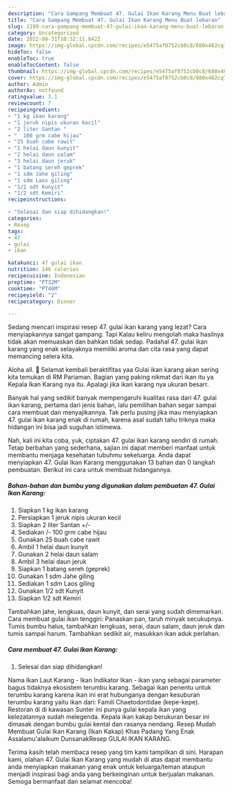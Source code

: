 ```yaml
---
description: "Cara Gampang Membuat 47. Gulai Ikan Karang Menu Buat lebaran"
title: "Cara Gampang Membuat 47. Gulai Ikan Karang Menu Buat lebaran"
slug: 1199-cara-gampang-membuat-47-gulai-ikan-karang-menu-buat-lebaran
category: Uncategorized
date: 2022-08-31T10:32:11.842Z
image: https://img-global.cpcdn.com/recipes/e5475af0752cb0c8/680x482cq70/47-gulai-ikan-karang-foto-resep-utama.jpg
hideToc: false
enableToc: true
enableTocContent: false
thumbnail: https://img-global.cpcdn.com/recipes/e5475af0752cb0c8/680x482cq70/47-gulai-ikan-karang-foto-resep-utama.jpg
cover: https://img-global.cpcdn.com/recipes/e5475af0752cb0c8/680x482cq70/47-gulai-ikan-karang-foto-resep-utama.jpg
author: Admin
authorAv: notfound
ratingvalue: 3.1
reviewcount: 7
recipeingredient:
- "1 kg ikan karang"
- "1 jeruk nipis ukuran kecil"
- "2 liter Santan "
- "  100 grm cabe hijau"
- "25 buah cabe rawit"
- "1 helai daun kunyit"
- "2 helai daun salam"
- "3 helai daun jeruk"
- "1 batang sereh geprek"
- "1 sdm Jahe giling"
- "1 sdm Laos giling"
- "1/2 sdt Kunyit"
- "1/2 sdt Kemiri"
recipeinstructions:

- "Selesai dan siap dihidangkan!"
categories:
- Resep
tags:
- 47
- gulai
- ikan

katakunci: 47 gulai ikan 
nutrition: 146 calories
recipecuisine: Indonesian
preptime: "PT32M"
cooktime: "PT46M"
recipeyield: "2"
recipecategory: Dinner

---
```



Sedang mencari inspirasi resep 47. gulai ikan karang yang lezat? Cara menyiapkannya sangat gampang. Tapi Kalau keliru mengolah maka hasilnya tidak akan memuaskan dan bahkan tidak sedap. Padahal 47. gulai ikan karang yang enak selayaknya memiliki aroma dan cita rasa yang dapat memancing selera kita.


Aloha all. 👋 Selamat kembali beraktifitas yaa Gulai ikan karang akan sering kita temukan di RM Pariaman. Bagian yang paking nikmat dari ikan itu ya Kepala Ikan Karang nya itu. Apalagi jika ikan karang nya ukuran besarr.

Banyak hal yang sedikit banyak mempengaruhi kualitas rasa dari 47. gulai ikan karang, pertama dari jenis bahan, lalu pemilihan bahan segar sampai cara membuat dan menyajikannya. Tak perlu pusing jika mau menyiapkan 47. gulai ikan karang enak di rumah, karena asal sudah tahu triknya maka hidangan ini bisa jadi suguhan istimewa.


Nah, kali ini kita coba, yuk, ciptakan 47. gulai ikan karang sendiri di rumah. Tetap berbahan yang sederhana, sajian ini dapat memberi manfaat untuk membantu menjaga kesehatan tubuhmu sekeluarga. Anda dapat menyiapkan 47. Gulai Ikan Karang menggunakan 13 bahan dan 0 langkah pembuatan. Berikut ini cara untuk membuat hidangannya.

<!--inarticleads1-->

##### Bahan-bahan dan bumbu yang digunakan dalam pembuatan 47. Gulai Ikan Karang:

1. Siapkan 1 kg ikan karang
1. Persiapkan 1 jeruk nipis ukuran kecil
1. Siapkan 2 liter Santan +/-
1. Sediakan  /- 100 grm cabe hijau
1. Gunakan 25 buah cabe rawit
1. Ambil 1 helai daun kunyit
1. Gunakan 2 helai daun salam
1. Ambil 3 helai daun jeruk
1. Siapkan 1 batang sereh (geprek)
1. Gunakan 1 sdm Jahe giling
1. Sediakan 1 sdm Laos giling
1. Gunakan 1/2 sdt Kunyit
1. Siapkan 1/2 sdt Kemiri


Tambahkan jahe, lengkuas, daun kunyit, dan serai yang sudah dimemarkan. Cara membuat gulai ikan tenggiri: Panaskan pan, taruh minyak secukupnya. Tumis bumbu halus, tambahkan lengkuas, serai, daun salam, daun jeruk dan tumis sampai harum. Tambahkan sedikit air, masukkan ikan aduk perlahan. 

<!--inarticleads2-->

##### Cara membuat 47. Gulai Ikan Karang:


1. Selesai dan siap dihidangkan!

Nama Ikan Laut Karang - Ikan Indikator Ikan - ikan yang sebagai parameter bagus tidaknya ekosistem terumbu karang. Sebagai ikan penentu untuk terumbu karang karena ikan ini erat hubunganya dengan kesuburan terumbu karang yaitu ikan dari: Famili Chaetodontidae (kepe-kepe). Restoran di di kawasan Sunter ini punya gulai kepala ikan yang kelezatannya sudah melegenda. Kepala ikan kakap berukuran besar ini dimasak dengan bumbu gulai kental dan rasanya nendang. Resep Mudah Membuat Gulai Ikan Karang (Ikan Kakap) Khas Padang Yang Enak Assalamu&#39;alaikum DunsanakResep GULAI IKAN KARANG. 

Terima kasih telah membaca resep yang tim kami tampilkan di sini. Harapan kami, olahan 47. Gulai Ikan Karang yang mudah di atas dapat membantu anda menyiapkan makanan yang enak untuk keluarga/teman ataupun menjadi inspirasi bagi anda yang berkeinginan untuk berjualan makanan. Semoga bermanfaat dan selamat mencoba!
